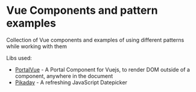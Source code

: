 # Vue Components and pattern examples

Collection of Vue components and examples of using different patterns while working with them

Libs used:

-   [PortalVue](https://github.com/LinusBorg/portal-vue) - A Portal Component for Vuejs, to render DOM outside of a component, anywhere in the document
-   [Pikaday](https://github.com/Pikaday/Pikaday) - A refreshing JavaScript Datepicker
